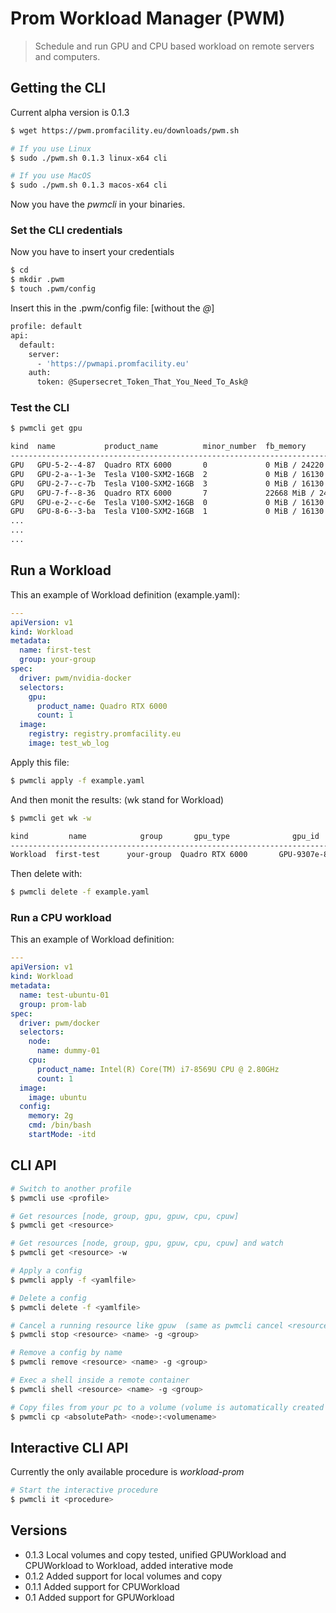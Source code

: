 # Prom Workload Manager (PWM)

> Schedule and run GPU and CPU based workload on remote servers and computers.

## Getting the CLI

Current alpha version is 0.1.3

```sh
$ wget https://pwm.promfacility.eu/downloads/pwm.sh

# If you use Linux
$ sudo ./pwm.sh 0.1.3 linux-x64 cli

# If you use MacOS
$ sudo ./pwm.sh 0.1.3 macos-x64 cli
```

Now you have the *pwmcli* in your binaries.

### Set the CLI credentials

Now you have to insert your credentials

```sh
$ cd 
$ mkdir .pwm
$ touch .pwm/config
```

Insert this in the .pwm/config file: [without the *@*]

```sh
profile: default
api:
  default:
    server:
      - 'https://pwmapi.promfacility.eu'
    auth:
      token: @Supersecret_Token_That_You_Need_To_Ask@
```

### Test the CLI

```sh
$ pwmcli get gpu

kind  name			 product_name          minor_number  fb_memory              node          
-------------------------------------------------------------------------------------------------------------------------
GPU   GPU-5-2--4-87  Quadro RTX 6000       0             0 MiB / 24220 MiB      lambda-01     
GPU   GPU-2-a--1-3e  Tesla V100-SXM2-16GB  2             0 MiB / 16130 MiB      nvidia-dgx1-01
GPU   GPU-2-7--c-7b  Tesla V100-SXM2-16GB  3             0 MiB / 16130 MiB      nvidia-dgx1-01
GPU   GPU-7-f--8-36  Quadro RTX 6000       7             22668 MiB / 24220 MiB  lambda-02     
GPU   GPU-e-2--c-6e  Tesla V100-SXM2-16GB  0             0 MiB / 16130 MiB      nvidia-dgx1-02
GPU   GPU-8-6--3-ba  Tesla V100-SXM2-16GB  1             0 MiB / 16130 MiB      nvidia-dgx1-02
...
...
...
```

## Run a Workload

This an example of Workload definition (example.yaml):

```yaml
---
apiVersion: v1
kind: Workload
metadata:
  name: first-test
  group: your-group
spec:
  driver: pwm/nvidia-docker
  selectors:
    gpu:
      product_name: Quadro RTX 6000
      count: 1
  image: 
    registry: registry.promfacility.eu
    image: test_wb_log
```

Apply this file:

```sh
$ pwmcli apply -f example.yaml
```

And then monit the results: (wk stand for Workload)

```sh
$ pwmcli get wk -w

kind         name            group       gpu_type              gpu_id           gpu_usage  node        c_id  locked  status   reason  time
------------------------------------------------------------------------------------------------------------------------------------------
Workload  first-test      your-group  Quadro RTX 6000       GPU-9307e-82-8e  0 MiB      lambda-02   6f73  true    RUNNING  null    0:05
```

Then delete with: 

```sh
$ pwmcli delete -f example.yaml
```

### Run a CPU workload

This an example of Workload definition:

```yaml
---
apiVersion: v1
kind: Workload
metadata:
  name: test-ubuntu-01
  group: prom-lab
spec:
  driver: pwm/docker
  selectors:
    node:
      name: dummy-01
    cpu:
      product_name: Intel(R) Core(TM) i7-8569U CPU @ 2.80GHz
      count: 1
  image: 
    image: ubuntu
  config: 
    memory: 2g
    cmd: /bin/bash
    startMode: -itd
```

## CLI API

```sh
# Switch to another profile 
$ pwmcli use <profile>

# Get resources [node, group, gpu, gpuw, cpu, cpuw]
$ pwmcli get <resource>

# Get resources [node, group, gpu, gpuw, cpu, cpuw] and watch
$ pwmcli get <resource> -w

# Apply a config
$ pwmcli apply -f <yamlfile>

# Delete a config
$ pwmcli delete -f <yamlfile>

# Cancel a running resource like gpuw  (same as pwmcli cancel <resource> <name> -g <group>)
$ pwmcli stop <resource> <name> -g <group>

# Remove a config by name 
$ pwmcli remove <resource> <name> -g <group>

# Exec a shell inside a remote container
$ pwmcli shell <resource> <name> -g <group>

# Copy files from your pc to a volume (volume is automatically created if not exist)
$ pwmcli cp <absolutePath> <node>:<volumename>
```

## Interactive CLI API

Currently the only available procedure is *workload-prom* 

```sh
# Start the interactive procedure
$ pwmcli it <procedure>
```

## Versions

- 0.1.3 Local volumes and copy tested, unified GPUWorkload and CPUWorkload to Workload, added interative mode
- 0.1.2 Added support for local volumes and copy
- 0.1.1 Added support for CPUWorkload
- 0.1 Added support for GPUWorkload

